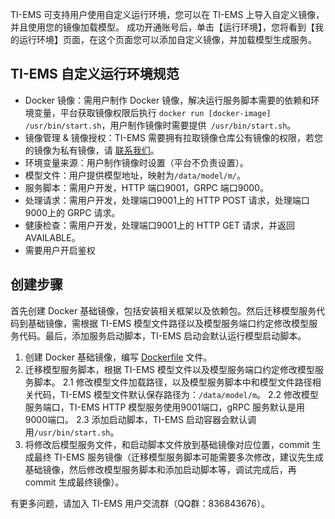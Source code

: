 ﻿TI-EMS 可支持用户使用自定义运行环境，您可以在 TI-EMS 上导入自定义镜像，并且使用您的镜像加载模型。
成功开通账号后，单击【运行环境】，您将看到【我的运行环境】页面，在这个页面您可以添加自定义镜像，并加载模型生成服务。

## TI-EMS 自定义运行环境规范
- Docker 镜像：需用户制作 Docker 镜像，解决运行服务脚本需要的依赖和环境变量，平台获取镜像权限后执行 `docker run [docker-image] /usr/bin/start.sh`，用户制作镜像时需要提供` /usr/bin/start.sh`。
- 镜像管理 & 镜像授权：TI-EMS 需要拥有拉取镜像仓库公有镜像的权限，若您的镜像为私有镜像，请 [联系我们](https://cloud.tencent.com/apply/p/kqts5v0jh2)。
- 环境变量来源：用户制作镜像时设置（平台不负责设置）。
- 模型文件：用户提供模型地址，映射为`/data/model/m/`。
- 服务脚本：需用户开发，HTTP 端口9001，GRPC 端口9000。
- 处理请求：需用户开发，处理端口9001上的 HTTP POST 请求，处理端口9000上的 GRPC 请求。
- 健康检查：需用户开发，处理端口9001上的 HTTP GET 请求，并返回 AVAILABLE。
- 需要用户开启鉴权

## 创建步骤
首先创建 Docker 基础镜像，包括安装相关框架以及依赖包。然后迁移模型服务代码到基础镜像，需根据 TI-EMS 模型文件路径以及模型服务端口约定修改模型服务代码。最后，添加服务启动脚本，TI-EMS 启动会默认运行模型启动脚本。
1. 创建 Docker 基础镜像，编写  [Dockerfile](https://docs.docker.com/engine/reference/builder/) 文件。
2. 迁移模型服务脚本，根据 TI-EMS 模型文件以及模型服务端口约定修改模型服务脚本。
2.1 修改模型文件加载路径，以及模型服务脚本中和模型文件路径相关代码，TI-EMS 模型文件默认保存路径为：`/data/model/m`。
2.2 修改模型服务端口，TI-EMS HTTP 模型服务使用9001端口，gRPC 服务默认是用9000端口。
2.3 添加启动脚本，TI-EMS 启动容器会默认调用`/usr/bin/start.sh`。
3. 将修改后模型服务文件，和启动脚本文件放到基础镜像对应位置，commit 生成最终 TI-EMS 服务镜像（迁移模型服务脚本可能需要多次修改，建议先生成基础镜像，然后修改模型服务脚本和添加启动脚本等，调试完成后，再 commit 生成最终镜像）。

有更多问题，请加入 TI-EMS 用户交流群（QQ群：836843676）。
